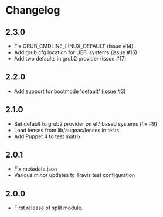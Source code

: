 # Changelog

## 2.3.0

- Fix GRUB_CMDLINE_LINUX_DEFAULT (issue #14)
- Add grub.cfg location for UEFI systems (issue #16)
- Add two defaults in grub2 provider (issue #17)

## 2.2.0

- Add support for bootmode 'default' (issue #3)

## 2.1.0

- Set default to grub2 provider on el7 based systems (fix #9)
- Load lenses from lib/augeas/lenses in tests
- Add Puppet 4 to test matrix

## 2.0.1

- Fix metadata.json
- Various minor updates to Travis test configuration

## 2.0.0

- First release of split module.
